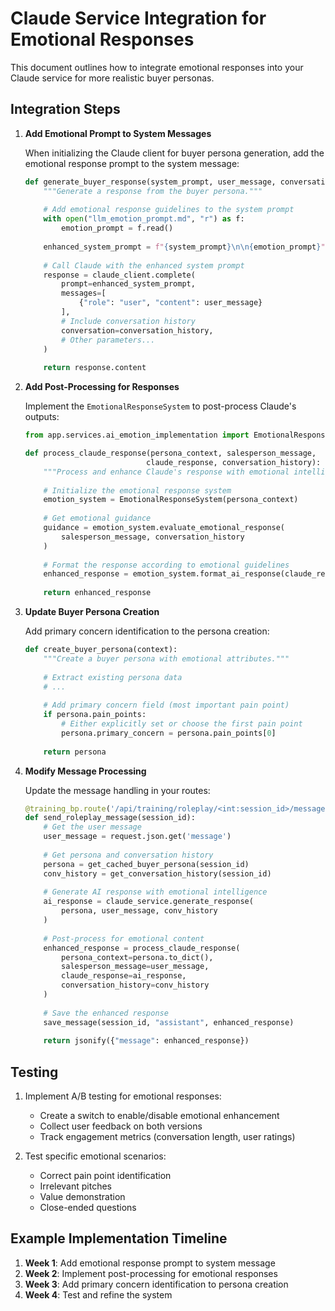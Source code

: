 # Claude Service Integration for Emotional Responses

This document outlines how to integrate emotional responses into your Claude service for more realistic buyer personas.

## Integration Steps

1. **Add Emotional Prompt to System Messages**

   When initializing the Claude client for buyer persona generation, add the emotional response prompt to the system message:

   ```python
   def generate_buyer_response(system_prompt, user_message, conversation_history):
       """Generate a response from the buyer persona."""
       
       # Add emotional response guidelines to the system prompt
       with open("llm_emotion_prompt.md", "r") as f:
           emotion_prompt = f.read()
       
       enhanced_system_prompt = f"{system_prompt}\n\n{emotion_prompt}"
       
       # Call Claude with the enhanced system prompt
       response = claude_client.complete(
           prompt=enhanced_system_prompt,
           messages=[
               {"role": "user", "content": user_message}
           ],
           # Include conversation history
           conversation=conversation_history,
           # Other parameters...
       )
       
       return response.content
   ```

2. **Add Post-Processing for Responses**

   Implement the `EmotionalResponseSystem` to post-process Claude's outputs:

   ```python
   from app.services.ai_emotion_implementation import EmotionalResponseSystem
   
   def process_claude_response(persona_context, salesperson_message, 
                              claude_response, conversation_history):
       """Process and enhance Claude's response with emotional intelligence."""
       
       # Initialize the emotional response system
       emotion_system = EmotionalResponseSystem(persona_context)
       
       # Get emotional guidance
       guidance = emotion_system.evaluate_emotional_response(
           salesperson_message, conversation_history
       )
       
       # Format the response according to emotional guidelines
       enhanced_response = emotion_system.format_ai_response(claude_response)
       
       return enhanced_response
   ```

3. **Update Buyer Persona Creation**

   Add primary concern identification to the persona creation:

   ```python
   def create_buyer_persona(context):
       """Create a buyer persona with emotional attributes."""
       
       # Extract existing persona data
       # ...
       
       # Add primary concern field (most important pain point)
       if persona.pain_points:
           # Either explicitly set or choose the first pain point
           persona.primary_concern = persona.pain_points[0]
       
       return persona
   ```

4. **Modify Message Processing**

   Update the message handling in your routes:

   ```python
   @training_bp.route('/api/training/roleplay/<int:session_id>/message', methods=['POST'])
   def send_roleplay_message(session_id):
       # Get the user message
       user_message = request.json.get('message')
       
       # Get persona and conversation history
       persona = get_cached_buyer_persona(session_id)
       conv_history = get_conversation_history(session_id)
       
       # Generate AI response with emotional intelligence
       ai_response = claude_service.generate_response(
           persona, user_message, conv_history
       )
       
       # Post-process for emotional content
       enhanced_response = process_claude_response(
           persona_context=persona.to_dict(),
           salesperson_message=user_message,
           claude_response=ai_response,
           conversation_history=conv_history
       )
       
       # Save the enhanced response
       save_message(session_id, "assistant", enhanced_response)
       
       return jsonify({"message": enhanced_response})
   ```

## Testing

1. Implement A/B testing for emotional responses:
   - Create a switch to enable/disable emotional enhancement
   - Collect user feedback on both versions
   - Track engagement metrics (conversation length, user ratings)

2. Test specific emotional scenarios:
   - Correct pain point identification
   - Irrelevant pitches
   - Value demonstration
   - Close-ended questions

## Example Implementation Timeline

1. **Week 1**: Add emotional response prompt to system message
2. **Week 2**: Implement post-processing for emotional responses  
3. **Week 3**: Add primary concern identification to persona creation
4. **Week 4**: Test and refine the system 